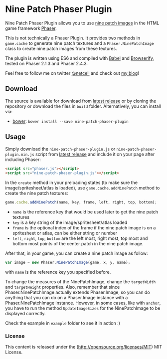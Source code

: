 # Nine Patch Phaser Plugin

Nine Patch Phaser Plugin allows you to use [nine patch images](https://github.com/chrislondon/9-Patch-Image-for-Websites/wiki/What-Are-9-Patch-Images) in the HTML game framework [Phaser](http://phaser.io).

This is not technically a Phaser Plugin. It provides two methods in `game.cache` to generate nine patch textures and a `Phaser.NinePatchImage` class to create nine patch images from these textures.

The plugin is written using ES6 and compiled with [Babel](babeljs.io) and [Browserify](http://browserify.org/), tested on Phaser 2.1.3 and Phaser 2.4.3.

Feel free to follow me on twitter [@netcell](https://twitter.com/netcell) and check out [my blog](http://anhnt.ninja)!

## Download

The source is available for download from [latest release](https://github.com/netcell/nine-patch-phaser-plugin/releases) or by cloning the repository or download the files in `build` folder. Alternatively, you can install via:
- [bower](http://bower.io/): `bower install --save nine-patch-phaser-plugin`

## Usage

Simply download the `nine-patch-phaser-plugin.js` or `nine-patch-phaser-plugin.min.js` script from [latest release](https://github.com/netcell/nine-patch-phaser-plugin/releases) and include it on your page after including Phaser:

```html
<script src="phaser.js"></script>
<script src="nine-patch-phaser-plugin.js"></script>
```

In the `create` method in your preloading states (to make sure the image/spritesheet/atlas is loaded), use `game.cache.addNinePatch` method to create the nine patch textures:
```javascript
game.cache.addNinePatch(name, key, frame, left, right, top, bottom);
```
- `name` is the reference key that would be used later to get the nine patch textures
- `key` is a key string of the image/spritesheet/atlas loaded
- `frame` is the optional index of the frame if the nine patch image is on a spritesheet or atlas, can be either string or number
- `left`, `right`, `top`, `bottom` are the left most, right most, top most and bottom most points of the center patch in the nine patch image.

After that, in your game, you can create a nine patch image as follow:
```javascript
var image = new Phaser.NinePatchImage(game, x, y, name);
```
with `name` is the reference key you specified before.

To change the measures of the NinePatchImage, change the `targetWidth` and `targetHeight` properties. Also, remember that since Phaser.NinePatchImage actually extends Phaser.Image, so you can do anything that you can do on a Phaser.Image instance with a Phaser.NinePatchImage instance. However, in some cases, like with `anchor`, you have to run the method `UpdateImageSizes` for the NinePatchImage to be displayed correctly.

Check the example in `example` folder to see it in action :)

### License ###

This content is released under the (http://opensource.org/licenses/MIT) MIT License.

